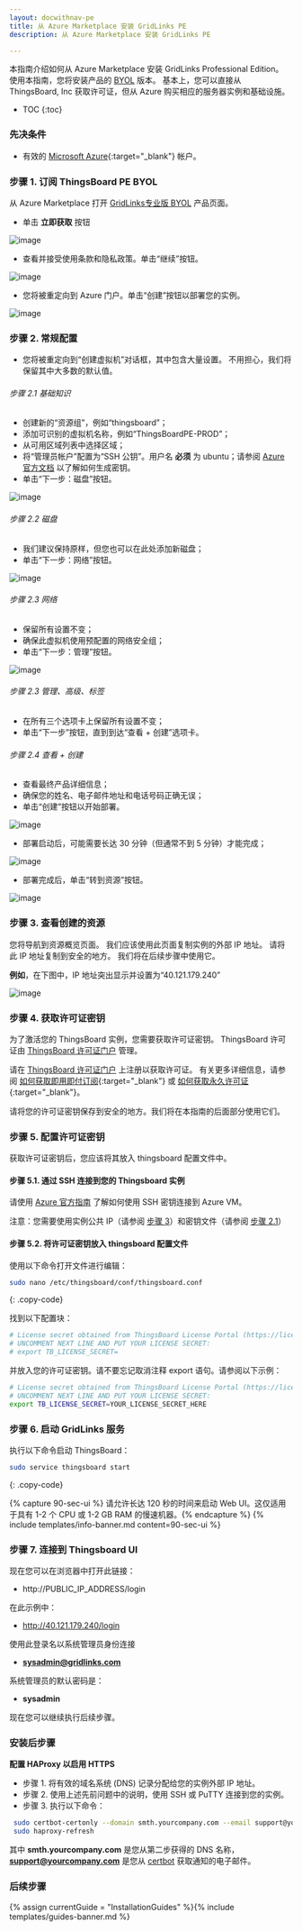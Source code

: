 ```yaml
---
layout: docwithnav-pe
title: 从 Azure Marketplace 安装 GridLinks PE
description: 从 Azure Marketplace 安装 GridLinks PE

---
```


本指南介绍如何从 Azure Marketplace 安装 GridLinks Professional Edition。
使用本指南，您将安装产品的 [BYOL](https://docs.microsoft.com/en-us/azure/marketplace/marketplace-faq-publisher-guide#pricing-and-payment) 版本。
基本上，您可以直接从 ThingsBoard, Inc 获取许可证，但从 Azure 购买相应的服务器实例和基础设施。

* TOC
{:toc}

### 先决条件

- 有效的 [Microsoft Azure](https://azure.microsoft.com){:target="_blank"} 帐户。

### 步骤 1. 订阅 ThingsBoard PE BYOL

从 Azure Marketplace 打开 [ GridLinks专业版 BYOL](https://azuremarketplace.microsoft.com/en-us/marketplace/apps/things-board.tb-pe-byol) 产品页面。

- 单击 **立即获取** 按钮

![image](/images/user-guide/install/azure-marketplace/get-it-now.png)

- 查看并接受使用条款和隐私政策。单击“继续”按钮。

![image](/images/user-guide/install/azure-marketplace/continue.png)

- 您将被重定向到 Azure 门户。单击“创建”按钮以部署您的实例。

![image](/images/user-guide/install/azure-marketplace/create.png)

### 步骤 2. 常规配置

- 您将被重定向到“创建虚拟机”对话框，其中包含大量设置。
不用担心，我们将保留其中大多数的默认值。

###### 步骤 2.1 基础知识

- 创建新的“资源组”，例如“thingsboard”；
- 添加可识别的虚拟机名称，例如“ThingsBoardPE-PROD”；
- 从可用区域列表中选择区域；
- 将“管理员帐户”配置为“SSH 公钥”。用户名 **必须** 为 ubuntu；请参阅 [Azure 官方文档](https://docs.microsoft.com/en-us/azure/virtual-machines/linux/ssh-from-windows) 以了解如何生成密钥。
- 单击“下一步：磁盘”按钮。

![image](/images/user-guide/install/azure-marketplace/config-basics.png)

###### 步骤 2.2 磁盘

- 我们建议保持原样，但您也可以在此处添加新磁盘；
- 单击“下一步：网络”按钮。

![image](/images/user-guide/install/azure-marketplace/config-disks.png)

###### 步骤 2.3 网络

- 保留所有设置不变；
- 确保此虚拟机使用预配置的网络安全组；
- 单击“下一步：管理”按钮。

![image](/images/user-guide/install/azure-marketplace/config-networking.png)

###### 步骤 2.3 管理、高级、标签

- 在所有三个选项卡上保留所有设置不变；
- 单击“下一步”按钮，直到到达“查看 + 创建”选项卡。

###### 步骤 2.4 查看 + 创建

- 查看最终产品详细信息；
- 确保您的姓名、电子邮件地址和电话号码正确无误；
- 单击“创建”按钮以开始部署。

![image](/images/user-guide/install/azure-marketplace/config-review.png)

- 部署启动后，可能需要长达 30 分钟（但通常不到 5 分钟）才能完成；

![image](/images/user-guide/install/azure-marketplace/launch-progress.png)

- 部署完成后，单击“转到资源”按钮。

![image](/images/user-guide/install/azure-marketplace/launch-completed.png)

### 步骤 3. 查看创建的资源

您将导航到资源概览页面。
我们应该使用此页面复制实例的外部 IP 地址。
请将此 IP 地址复制到安全的地方。
我们将在后续步骤中使用它。

**例如**，在下图中，IP 地址突出显示并设置为“40.121.179.240”

![image](/images/user-guide/install/azure-marketplace/resource-overview.png)

### 步骤 4. 获取许可证密钥

为了激活您的 ThingsBoard 实例，您需要获取许可证密钥。
ThingsBoard 许可证由 [ThingsBoard 许可证门户](https://license.thingsboard.io/signup) 管理。

请在 [ThingsBoard 许可证门户](https://license.thingsboard.io/signup) 上注册以获取许可证。
有关更多详细信息，请参阅 [如何获取即用即付订阅](https://www.youtube.com/watch?v=dK-QDFGxWek){:target="_blank"} 或 [如何获取永久许可证](https://www.youtube.com/watch?v=GPe0lHolWek){:target="_blank"}。

请将您的许可证密钥保存到安全的地方。我们将在本指南的后面部分使用它们。

### 步骤 5. 配置许可证密钥

获取许可证密钥后，您应该将其放入 thingsboard 配置文件中。

#### 步骤 5.1. 通过 SSH 连接到您的 Thingsboard 实例

请使用 [Azure 官方指南](https://docs.microsoft.com/en-us/azure/virtual-machines/linux/ssh-from-windows) 了解如何使用 SSH 密钥连接到 Azure VM。

注意：您需要使用实例公共 IP（请参阅 [步骤 3](/docs/user-guide/install/pe/cluster/azure-from-markeplace/#step-3-review-created-resource)）和密钥文件（请参阅 [步骤 2.1](/docs/user-guide/install/pe/cluster/azure-from-markeplace/#step-21-basics)）

#### 步骤 5.2. 将许可证密钥放入 thingsboard 配置文件

使用以下命令打开文件进行编辑：

```bash 
sudo nano /etc/thingsboard/conf/thingsboard.conf
```
{: .copy-code}

找到以下配置块：

```bash
# License secret obtained from ThingsBoard License Portal (https://license.thingsboard.io)
# UNCOMMENT NEXT LINE AND PUT YOUR LICENSE SECRET:
# export TB_LICENSE_SECRET=
```

并放入您的许可证密钥。请不要忘记取消注释 export 语句。请参阅以下示例：

```bash
# License secret obtained from ThingsBoard License Portal (https://license.thingsboard.io)
# UNCOMMENT NEXT LINE AND PUT YOUR LICENSE SECRET:
export TB_LICENSE_SECRET=YOUR_LICENSE_SECRET_HERE
```

### 步骤 6. 启动 GridLinks 服务

执行以下命令启动 ThingsBoard：

```bash
sudo service thingsboard start
```
{: .copy-code}

{% capture 90-sec-ui %}
请允许长达 120 秒的时间来启动 Web UI。这仅适用于具有 1-2 个 CPU 或 1-2 GB RAM 的慢速机器。{% endcapture %}
{% include templates/info-banner.md content=90-sec-ui %}

### 步骤 7. 连接到 Thingsboard UI

现在您可以在浏览器中打开此链接：

- http://PUBLIC_IP_ADDRESS/login

在此示例中：

- http://40.121.179.240/login

使用此登录名以系统管理员身份连接

- **sysadmin@gridlinks.com**

系统管理员的默认密码是：

- **sysadmin**

现在您可以继续执行后续步骤。

### 安装后步骤

**配置 HAProxy 以启用 HTTPS**

* 步骤 1. 将有效的域名系统 (DNS) 记录分配给您的实例外部 IP 地址。
* 步骤 2. 使用上述先前问题中的说明，使用 SSH 或 PuTTY 连接到您的实例。
* 步骤 3. 执行以下命令：
```bash
 sudo certbot-certonly --domain smth.yourcompany.com --email support@yourcompany.com
 sudo haproxy-refresh
 ```
其中 **smth.yourcompany.com** 是您从第二步获得的 DNS 名称，**support@yourcompany.com** 是您从 [certbot](https://certbot.eff.org/) 获取通知的电子邮件。

### 后续步骤

{% assign currentGuide = "InstallationGuides" %}{% include templates/guides-banner.md %}